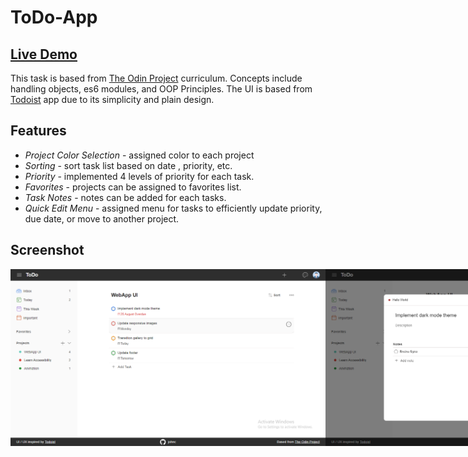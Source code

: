 # ToDo-App

## [Live Demo](https://corvusjj.github.io/TaskManager-App/) 

This task is based from [The Odin Project](https://www.theodinproject.com/lessons/node-path-javascript-todo-list) curriculum. Concepts include handling objects, es6 modules, and OOP Principles. The UI is based from [Todoist](https://todoist.com/) app due to its simplicity and plain design.

## Features

- _Project Color Selection_ - assigned color to each project
- _Sorting_ - sort task list based on date , priority, etc.
- _Priority_ - implemented 4 levels of priority for each task.
- _Favorites_ - projects can be assigned to favorites list.
- _Task Notes_ - notes can be added for each tasks.
- _Quick Edit Menu_ - assigned menu for tasks to efficiently update priority, due date, or move to another project.

## Screenshot
<div style="display: flex;">
  <img src="/dist/images/s1.png">
  <img src="/dist/images/s2.png">
</div>
